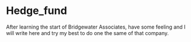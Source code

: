 # Hedge_fund
After learning the start of Bridgewater Associates, have some feeling and I will write here and try my best to do one the same of that company.
